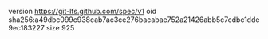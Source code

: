 version https://git-lfs.github.com/spec/v1
oid sha256:a49dbc099c938cab7ac3ce276bacabae752a21426abb5c7cdbc1dde9ec183227
size 925
